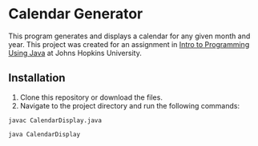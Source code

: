 # Calendar Generator
This program generates and displays a calendar for any given month and year. This project was created for an assignment in [Intro to Programming Using Java](https://apps.ep.jhu.edu/course-homepages/3517-605.201-introduction-to-programming-using-java-deal-jr-) at Johns Hopkins University.

## Installation
1. Clone this repository or download the files.
2. Navigate to the project directory and run the following commands:

`javac CalendarDisplay.java`

`java CalendarDisplay`